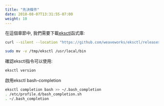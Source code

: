 ```yaml
---
title: "先決條件"
date: 2018-08-07T13:31:55-07:00
weight: 10
---
```


在這個章節中, 我們需要下載[eksctl](https://eksctl.io/)函式庫:

```bash
curl --silent --location "https://github.com/weaveworks/eksctl/releases/latest/download/eksctl_$(uname -s)_amd64.tar.gz" | tar xz -C /tmp

sudo mv -v /tmp/eksctl /usr/local/bin
```

確認eksctl指令可以使用:

```bash
eksctl version
```

啟用eksctl bash-completion

```bash
eksctl completion bash >> ~/.bash_completion
. /etc/profile.d/bash_completion.sh
. ~/.bash_completion
```
